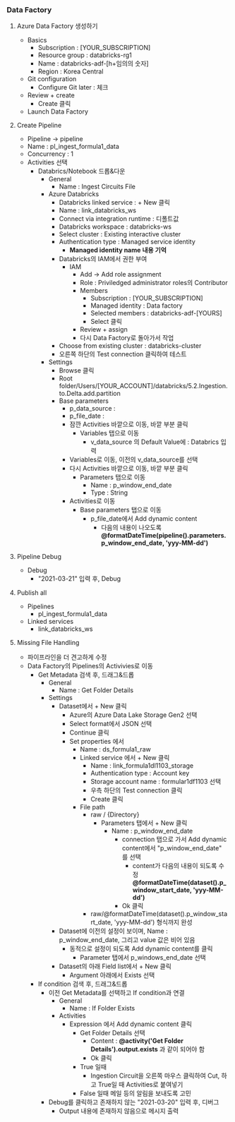 ### Data Factory

1. Azure Data Factory 생성하기
    - Basics
        - Subscription : [YOUR_SUBSCRIPTION]
        - Resource group : databricks-rg1
        - Name : databricks-adf-[h+임의의 숫자]
        - Region : Korea Central
    - Git configuration
        - Configure Git later : 체크
    - Review + create
        - Create 클릭
    - Launch Data Factory

2. Create Pipeline

    - Pipeline -> pipeline
    - Name : pl_ingest_formula1_data
    - Concurrency : 1
    - Activities 선택
        - Databrics/Notebook 드롭&다운
            - General
                - Name : Ingest Circuits File
            - Azure Databricks
                - Databricks linked service : + New 클릭
                - Name : link_databricks_ws
                - Connect via integration runtime : 디폴트값
                - Databricks workspace : databricks-ws
                - Select cluster : Existing interactive cluster
                - Authentication type : Managed service identity
                    - **Managed identity name 내용 기억**
                - Databricks의 IAM에서 권한 부여
                    - IAM
                        - Add -> Add role assignment
                        - Role : Priviledged administrator roles의 Contributor
                        - Members
                            - Subscription : [YOUR_SUBSCRIPTION]
                            - Managed identity : Data factory
                            - Selected members : databricks-adf-[YOURS]
                            - Select 클릭
                        - Review + assign
                        - 다시 Data Factory로 돌아가서 작업
                - Choose from existing cluster : databricks-cluster
                - 오른쪽 하단의 Test connection 클릭하여 테스트
            - Settings
                - Browse 클릭
                - Root folder/Users/[YOUR_ACCOUNT]/databricks/5.2.Ingestion.to.Delta.add.partition
                - Base parameters
                    - p_data_source : 
                    - p_file_date : 
                    - 잠깐 Activities 바깥으로 이동, 바깥 부분 클릭
                        - Variables 탭으로 이동
                            - v_data_source 의 Default Value에 : Databrics 입력
                    - Variables로 이동, 이전의 v_data_source를 선택
                    - 다시 Activities 바깥으로 이동, 바깥 부분 클릭
                        - Parameters 탭으로 이동
                            - Name : p_window_end_date
                            - Type : String
                    - Activities로 이동
                        - Base parameters 탭으로 이동
                            - p_file_date에서 Add dynamic content
                                - 다음의 내용이 나오도록 **@formatDateTime(pipeline().parameters.p_window_end_date, 'yyy-MM-dd')**
                        

2. Pipeline Debug

    - Debug
        - "2021-03-21" 입력 후, Debug

3. Publish all
    - Pipelines
        - pl_ingest_formula1_data
    - Linked services
        - link_databricks_ws

4. Missing File Handling

    - 파이프라인을 더 견고하게 수정
    - Data Factory의 Pipelines의 Activivies로 이동
        - Get Metadata 검색 후, 드래그&드롭
            - General
                - Name : Get Folder Details
            - Settings
                - Dataset에서 + New 클릭
                    - Azure의 Azure Data Lake Storage Gen2 선택
                    - Select format에서 JSON 선택
                    - Continue 클릭
                    - Set properties 에서
                        - Name : ds_formula1_raw
                        - Linked service 에서 + New 클릭
                            - Name : link_formula1dl1103_storage
                            - Authentication type : Account key
                            - Storage account name : formular1df1103 선택
                            - 우측 하단의 Test connection 클릭
                            - Create 클릭
                        - File path
                            - raw / {Directory}
                                - Parameters 탭에서 + New 클릭
                                    - Name : p_window_end_date
                                        - connection 탭으로 가서 Add dynamic content에서 "p_window_end_date" 를 선택
                                            - content가 다음의 내용이 되도록 수정 **@formatDateTime(dataset().p_window_start_date, 'yyy-MM-dd')**
                                        - Ok 클릭
                            - raw/@formatDateTime(dataset().p_window_start_date, 'yyy-MM-dd') 형식까지 완성
                - Dataset에 이전의 설정이 보이며, Name : p_window_end_date, 그리고 value 값은 비어 있음
                    - 동적으로 설정이 되도록 Add dynamic content를 클릭
                        - Parameter 탭에서 p_windows_end_date 선택
                - Dataset의 아래 Field list에서 + New 클릭
                    - Argument 아래에서 Exists 선택
        - If condition 검색 후, 드래그&드롭
            - 이전 Get Metadata를 선택하고 If condition과 연결
                - General
                    - Name : If Folder Exists
                - Activities
                    - Expression 에서 Add dynamic content 클릭
                        - Get Folder Details 선택
                            - Content : **@activity('Get Folder Details').output.exists** 과 같이 되어야 함
                            - Ok 클릭
                        - True 일때 
                            - Ingestion Circuit을 오른쪽 마우스 클릭하여 Cut, 하고 True일 때 Activities로 붙여넣기
                        - False 일때 메일 등의 알림을 보내도록 고민
            - Debug를 클릭하고 존재하지 않는 "2021-03-20" 입력 후, 디버그
                - Output 내용에 존재하지 않음으로 메시지 출력
                









